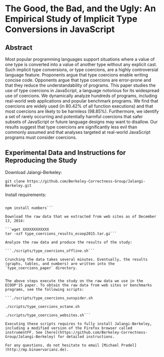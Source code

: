 # The Good, the Bad, and the Ugly: An Empirical Study of Implicit Type Conversions in JavaScript

## Abstract
Most popular programming languages support situations where a value of one type is converted
into a value of another type without any explicit cast. Such implicit type conversions, or type
coercions, are a highly controversial language feature. Proponents argue that type coercions
enable writing concise code. Opponents argue that type coercions are error-prone and that
they reduce the understandability of programs. This paper studies the use of type coercions in
JavaScript, a language notorious for its widespread use of coercions. We dynamically analyze
hundreds of programs, including real-world web applications and popular benchmark programs.
We find that coercions are widely used (in 80.42% of all function executions) and that most
coercions are likely to be harmless (98.85%). Furthermore, we identify a set of rarely occurring
and potentially harmful coercions that safer subsets of JavaScript or future language designs
may want to disallow. Our results suggest that type coercions are significantly less evil than
commonly assumed and that analyses targeted at real-world JavaScript programs must consider
coercions.

## Experimental Data and Instructions for Reproducing the Study

Download Jalangi-Berkeley:

```git clone https://github.com/Berkeley-Correctness-Group/Jalangi-Berkeley.git```

Install requirements:

```cd Jalangi-Berkeley/

npm install numbers```

Download the raw data that we extracted from web sites as of December 13, 2014:

```wget XXXXXXXXXXXX
tar -xzf type_coercions_results_ecoop2015.tar.gz```

Analyze the raw data and produce the results of the study:

```./scripts/type_coercions_offline.sh```

Crunching the data takes several minutes. Eventually, the results (graphs, tables, and numbers) are written into the `type_coercions_paper` directory.


The above steps execute the study on the raw data we use in the ECOOP'15 paper. To obtain the raw data from web sites or benchmarks programs, see the following scripts:

```./scripts/type_coercions_sunspider.sh

./scripts/type_coercions_octane.sh

./scripts/type_coercions_websites.sh```

Executing these scripts requires to fully install Jalangi-Berkeley, including a modified version of the Firefox browser called instrumentFF. See [here](https://github.com/Berkeley-Correctness-Group/Jalangi-Berkeley) for detailed instructions.

For any questions, do not hesitate to email [Michael Pradel](http://mp.binaervarianz.de).

